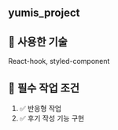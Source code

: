yumis_project
--

## 💫 사용한 기술
React-hook, styled-component

## 🚀 필수 작업 조건
1. ✅ 반응형 작업
2. ✅ 후기 작성 기능 구현 
